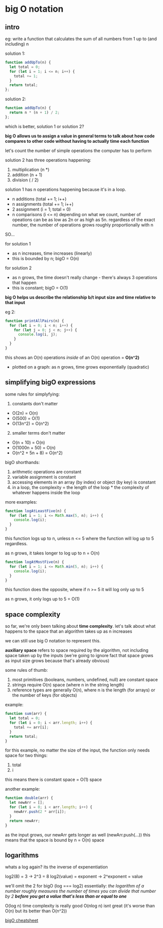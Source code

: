 # big O notation

## intro

eg: write a function that calculates the sum of all numbers from 1 up to (and including) n

solution 1:
```js
function addUpTo(n) {
  let total = 0;
  for (let i = 1; i <= n; i++) {
    total += 1;
  }
  return total;
};
```

solution 2:
```js
function addUpTo(n) {
  return n * (n + 1) / 2;
};
```

which is better, solution 1 or solution 2?

**big O allows us to assign a value in general terms to talk about how code compares to other code without having to actually time each function**

let's count the number of simple operations the computer has to perform

solution 2 has three operations happening:
  1. multiplication (n *)
  2. addition (n + 1)
  3. division ( / 2)

solution 1 has n operations happening because it's in a loop.
  - n additions (total += 1; i++)
  - n assignments (total += 1; i++)
  - 2 assignment (i = 1; total = 0)
  - n comparisons (i <= n)
depending on what we count, number of opeations can be as low as 2n or as high as 5n. regardless of the exact number, the number of operations grows roughly proportionally with n

SO...

for solution 1
  - as n increases, time increases (linearly)
  - this is bounded by n; bigO = O(n)

for solution 2
  - as n grows, the time doesn't really change - there's always 3 operations that happen
  - this is constant; bigO = O(1)

**big O helps us describe the relationship b/t input size and time relative to that input**

eg 2:
```js
function printAllPairs(n) {
  for (let i = 0; i < n; i++) {
    for (let j = 0; j < n; j++) {
      console.log(i, j);
    }
  }
}
```
this shows an O(n) operations *inside* of an O(n) operation = **O(n^2)**
  - plotted on a graph: as n grows, time grows exponentially (quadratic)


## simplifying bigO expressions

some rules for simplyfying:
1. constants don't matter
  - O(2n) = O(n)
  - O(500) = O(1)
  - O(13n^2) = O(n^2)
2. smaller terms don't matter
  - O(n + 10) = O(n)
  - O(1000n + 50) = O(n)
  - O(n^2 + 5n + 8) = O(n^2)

bigO shorthands:
1. arithmetic operations are constant
2. variable assignment is constant
3. accessing elements in an array (by index) or object (by key) is constant
4. in a loop, the complexity = the length of the loop * the complexity of whatever happens inside the loop

more examples:
```js
function logAtLeastFive(n) {
  for (let i = 1; i <= Math.max(5, n); i++) {
    console.log(i);
  }
}
```
this function logs up to n, unless n <= 5 where the function will log up to 5 regardless.

as n grows, it takes longer to log up to n = O(n)

```js
function logAtMostFive(n) {
  for (let i = 1; i <= Math.min(5, n); i++) {
    console.log(i);
  }
}
```
this function does the opposite, where if n >= 5 it will log only up to 5

as n grows, it only logs up to 5 = O(1)


## space complexity

so far, we're only been talking about **time complexity**.
let's talk about what happens to the space that an algorithm takes up as n increases

we can still use big O notation to represent this.

**auxiliary space** refers to space required by the algorithm, not including space taken up by the inputs
(we're going to ignore fact that space grows as input size grows because that's already obvious)

some rules of thumb:
1. most primitives (booleans, numbers, undefined, null) are constant space
2. strings require O(n) space (where n in the string length)
3. reference types are generally O(n), where n is the length (for arrays) or the number of keys (for objects)

example:
```js
function sum(arr) {
  let total = 0;
  for (let i = 0; i < arr.length; i++) {
    total += arr[i];
  }
  return total;
}
```
for this example, no matter the size of the input, the function only needs space for two things:
1. total
2. i

this means there is constant space = O(1) space

another example:
```js
function double(arr) {
  let newArr = [];
  for (let i = 0; i < arr.length; i++) {
    newArr.push(2 * arr[i]);
  }
  return newArr;
}
```
as the input grows, our newArr gets longer as well (newArr.push(...))
this means that the space is bound by n = O(n) space


## logarithms

whats a log again? its the inverse of expenentiation

log2(8) = 3   ->    2^3 = 8
log2(value) = exponent    ->    2^exponent = value

we'll omit the 2 for bigO (log === log2)
essentially: _the logarithm of a number roughly measures the number of times you can divide that number by 2 **before you get a value that's less than or equal to one**_

O(log n) time complexity is really good
O(nlog n) isnt great (it's worse than O(n) but its better than O(n^2))


[bigO cheatsheet](https://www.bigocheatsheet.com/)


